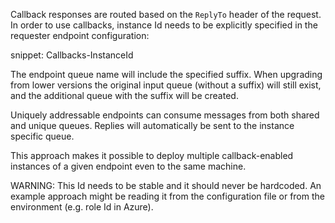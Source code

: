 
Callback responses are routed based on the `ReplyTo` header of the request. In order to use callbacks, instance Id needs to be explicitly specified in the requester endpoint configuration:

snippet: Callbacks-InstanceId

The endpoint queue name will include the specified suffix. When upgrading from lower versions the original input queue (without a suffix) will still exist, and the additional queue with the suffix will be created. 

Uniquely addressable endpoints can consume messages from both shared and unique queues. Replies will automatically be sent to the instance specific queue.

This approach makes it possible to deploy multiple callback-enabled instances of a given endpoint even to the same machine.

WARNING: This Id needs to be stable and it should never be hardcoded. An example approach might be reading it from the configuration file or from the environment (e.g. role Id in Azure).